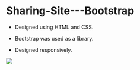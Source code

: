 ﻿# Sharing-Site---Bootstrap

- Designed using HTML and CSS.

- Bootstrap was used as a library.

- Designed responsively.

<img src="screen.gif">

